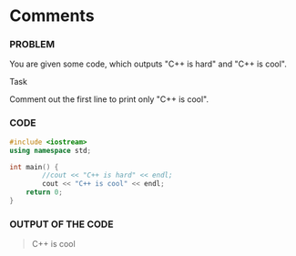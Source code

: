 # Comments

### PROBLEM

You are given some code, which outputs "C++ is hard" and "C++ is cool".

Task

Comment out the first line to print only "C++ is cool". 

### CODE
```cpp
#include <iostream>
using namespace std;

int main() {
        //cout << "C++ is hard" << endl;
        cout << "C++ is cool" << endl;
	return 0;
}
```

### OUTPUT OF THE CODE
> C++ is cool